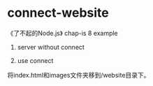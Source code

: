 # connect-website
《了不起的Node.js》 chap-is 8 example

1. server without connect

2. use connect

将index.html和images文件夹移到/website目录下。